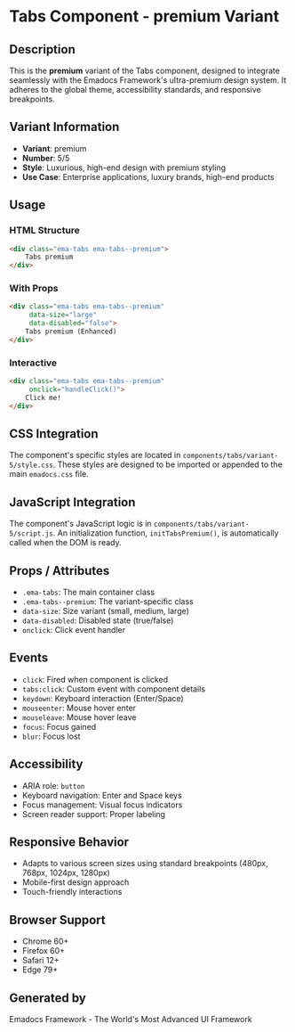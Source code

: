 # Tabs Component - premium Variant

## Description
This is the **premium** variant of the Tabs component, designed to integrate seamlessly with the Emadocs Framework's ultra-premium design system. It adheres to the global theme, accessibility standards, and responsive breakpoints.

## Variant Information
- **Variant**: premium
- **Number**: 5/5
- **Style**: Luxurious, high-end design with premium styling
- **Use Case**: Enterprise applications, luxury brands, high-end products

## Usage

### HTML Structure
```html
<div class="ema-tabs ema-tabs--premium">
    Tabs premium
</div>
```

### With Props
```html
<div class="ema-tabs ema-tabs--premium" 
     data-size="large" 
     data-disabled="false">
    Tabs premium (Enhanced)
</div>
```

### Interactive
```html
<div class="ema-tabs ema-tabs--premium" 
     onclick="handleClick()">
    Click me!
</div>
```

## CSS Integration
The component's specific styles are located in `components/tabs/variant-5/style.css`. These styles are designed to be imported or appended to the main `emadocs.css` file.

## JavaScript Integration
The component's JavaScript logic is in `components/tabs/variant-5/script.js`. An initialization function, `initTabsPremium()`, is automatically called when the DOM is ready.

## Props / Attributes
- `.ema-tabs`: The main container class
- `.ema-tabs--premium`: The variant-specific class
- `data-size`: Size variant (small, medium, large)
- `data-disabled`: Disabled state (true/false)
- `onclick`: Click event handler

## Events
- `click`: Fired when component is clicked
- `tabs:click`: Custom event with component details
- `keydown`: Keyboard interaction (Enter/Space)
- `mouseenter`: Mouse hover enter
- `mouseleave`: Mouse hover leave
- `focus`: Focus gained
- `blur`: Focus lost

## Accessibility
- ARIA role: `button`
- Keyboard navigation: Enter and Space keys
- Focus management: Visual focus indicators
- Screen reader support: Proper labeling

## Responsive Behavior
- Adapts to various screen sizes using standard breakpoints (480px, 768px, 1024px, 1280px)
- Mobile-first design approach
- Touch-friendly interactions

## Browser Support
- Chrome 60+
- Firefox 60+
- Safari 12+
- Edge 79+

## Generated by
Emadocs Framework - The World's Most Advanced UI Framework
